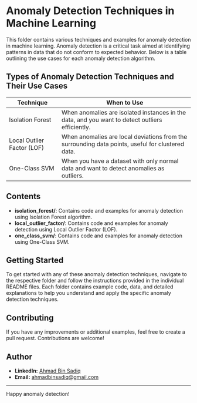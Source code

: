 # Anomaly Detection Techniques in Machine Learning

This folder contains various techniques and examples for anomaly detection in machine learning. Anomaly detection is a critical task aimed at identifying patterns in data that do not conform to expected behavior. Below is a table outlining the use cases for each anomaly detection algorithm.

## Types of Anomaly Detection Techniques and Their Use Cases

| Technique                | When to Use                                                                                       |
|--------------------------|---------------------------------------------------------------------------------------------------|
| Isolation Forest         | When anomalies are isolated instances in the data, and you want to detect outliers efficiently.    |
| Local Outlier Factor (LOF)| When anomalies are local deviations from the surrounding data points, useful for clustered data.   |
| One-Class SVM            | When you have a dataset with only normal data and want to detect anomalies as outliers.            |

## Contents

- **isolation_forest/**: Contains code and examples for anomaly detection using Isolation Forest algorithm.
- **local_outlier_factor/**: Contains code and examples for anomaly detection using Local Outlier Factor (LOF).
- **one_class_svm/**: Contains code and examples for anomaly detection using One-Class SVM.

## Getting Started

To get started with any of these anomaly detection techniques, navigate to the respective folder and follow the instructions provided in the individual README files. Each folder contains example code, data, and detailed explanations to help you understand and apply the specific anomaly detection techniques.

## Contributing

If you have any improvements or additional examples, feel free to create a pull request. Contributions are welcome!

## Author

* **LinkedIn:** [Ahmad Bin Sadiq](https://www.linkedin.com/in/ahmad-bin-sadiq/)
* **Email:** ahmadbinsadiq@gmail.com
  
---
Happy anomaly detection!
